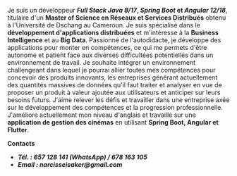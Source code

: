 Je suis un développeur **_Full_ _Stack_  _Java_ _8/17_, _Spring_ _Boot_ et _Angular 12/18_**, titulaire d'un **Master of Science en Réseaux et Services Distribués** obtenu à l'Université de Dschang au Cameroun. Je suis spécialisé dans le **développement d'applications distribuées** et m'intéresse à la **Business Intelligence** et au **Big Data**.
Passionné de l'autodidacte, je développe des applications pour monter en compétences, ce qui me permets d'être autonome et patient face aux diverses
difficultées potentielles dans un environnement de travail.
Je souhaite intégrer un environnement challengeant dans lequel je pourrai allier toutes mes compétences pour concevoir des produits innovants, les entreprises
générant actuellement des quantités massives de données qu'il faut traiter et analyser en vue de proposer un produit à valeur ajoutée aux utilisateurs et anticiper
sur leurs besoins futurs. J'aime relever les défis et travailler dans une entreprise axée sur le développement des compétences et la progression professionnelle.
J'améliore actuellement mon niveau d'anglais et travaille sur une **application de gestion des cinémas** en utilisant **Spring Boot, Angular et Flutter**. 

**Contacts**
- **_Tél. : 657 128 141 (WhatsApp) / 678 163 105_**
- **_Email : narcisseisaker@gmail.com_**




<!---
narcisseisaker/narcisseisaker is a ✨ special ✨ repository because its `README.md` (this file) appears on your GitHub profile.
You can click the Preview link to take a look at your changes.
--->

